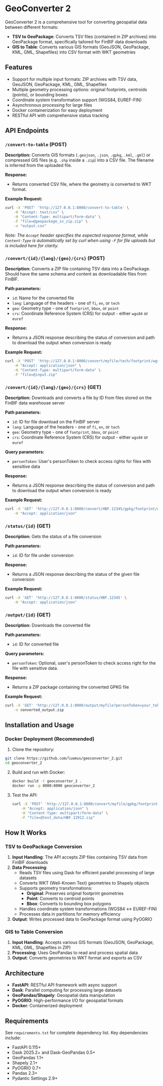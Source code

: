 # GeoConverter 2

GeoConverter 2 is a comprehensive tool for converting geospatial data between different formats:
- **TSV to GeoPackage**: Converts TSV files (contained in ZIP archives) into GeoPackage format, specifically tailored for FinBIF data downloads
- **GIS to Table**: Converts various GIS formats (GeoJSON, GeoPackage, KML, GML, Shapefiles) into CSV format with WKT geometries

## Features

- Support for multiple input formats: ZIP archives with TSV data, GeoJSON, GeoPackage, KML, GML, Shapefiles
- Multiple geometry processing options: original footprints, centroids (points), or bounding boxes
- Coordinate system transformation support (WGS84, EUREF-FIN)
- Asynchronous processing for large files
- Docker containerization for easy deployment
- RESTful API with comprehensive status tracking

## API Endpoints

### `/convert-to-table` (POST)

**Description:** Converts GIS formats (`.geojson`, `.json`, `.gpkg`, `.kml`, `.gml`) or compressed GIS files (e.g. `.shp` inside a `.zip`) into a CSV file. The filename is inferred from the uploaded file.

**Response:**
- Returns converted CSV file, where the geometry is converted to WKT format. 

**Example Request:**
```bash
curl -X 'POST' 'http://127.0.0.1:8000/convert-to-table' \
    -H "Accept: text/csv" \
    -H "Content-Type: multipart/form-data" \
    -F "file=@geopackage_in_zip.zip" \
    -o "output.csv"
```

*Note: The `Accept` header specifies the expected response format, while `Content-Type` is automatically set by curl when using `-F` for file uploads but is included here for clarity.*

### `/convert/{id}/{lang}/{geo}/{crs}` (POST)

**Description:** Converts a ZIP file containing TSV data into a GeoPackage. Should have the same schema and content as downloadable files from FinBIF.

**Path parameters:**
- `id`: Name for the converted file
- `lang`: Language of the headers - one of `fi`, `en`, or `tech`
- `geo`: Geometry type - one of `footprint`, `bbox`, or `point`
- `crs`: Coordinate Reference System (CRS) for output - either `wgs84` or `euref`

**Response:**
- Returns a JSON response describing the status of conversion and path to download the output when conversion is ready

**Example Request:**
```bash
curl -X 'POST' 'http://127.0.0.1:8000/convert/myfile/tech/footprint/wgs84' \
    -H "Accept: application/json" \
    -H "Content-Type: multipart/form-data" \
    -F "file=@input.zip"
```

### `/convert/{id}/{lang}/{geo}/{crs}` (GET)

**Description:** Downloads and converts a file by ID from files stored on the FinBIF data warehouse server

**Path parameters:**
- `id`: ID for file download on the FinBIF server
- `lang`: Language of the headers - one of `fi`, `en`, or `tech`
- `geo`: Geometry type - one of `footprint`, `bbox`, or `point`
- `crs`: Coordinate Reference System (CRS) for output - either `wgs84` or `euref`

**Query parameters:**
- `personToken`: User's personToken to check access rights for files with sensitive data

**Response:**
- Returns a JSON response describing the status of conversion and path to download the output when conversion is ready

**Example Request:**
```bash
curl -X 'GET' 'http://127.0.0.1:8000/convert/HBF.12345/gpkg/footprint/wgs84?personToken=your_token_here' \
    -H "Accept: application/json"
```

### `/status/{id}` (GET)

**Description:** Gets the status of a file conversion

**Path parameters:**
- `id`: ID for file under conversion
  
**Response:**
- Returns a JSON response describing the status of the given file conversion

**Example Request:**
```bash
curl -X 'GET' 'http://127.0.0.1:8000/status/HBF.12345' \
    -H "Accept: application/json"
```

### `/output/{id}` (GET)

**Description:** Downloads the converted file

**Path parameters:**
- `id`: ID for converted file

**Query parameters:**
- `personToken`: Optional, user's personToken to check access right for the file with sensitive data.

**Response:**
- Returns a ZIP package containing the converted GPKG file

**Example Request:**
```bash
curl -X 'GET' 'http://127.0.0.1:8000/output/myfile?personToken=your_token_here' \
    -o converted_output.zip
```

## Installation and Usage

### Docker Deployment (Recommended)

1. Clone the repository:
```bash
git clone https://github.com/luomus/geoconverter_2.git
cd geoconverter_2
```

2. Build and run with Docker:
   ```bash
   docker build -t geoconverter_2 .
   docker run -p 8000:8000 geoconverter_2
   ```

3. Test the API:
   ```bash
   curl -X 'POST' 'http://127.0.0.1:8000/convert/myfile/gpkg/footprint/euref' \
       -H "Accept: application/json" \
       -H "Content-Type: multipart/form-data" \
       -F "file=@test_data/HBF.12912.zip"
   ```

## How It Works

### TSV to GeoPackage Conversion

1. **Input Handling**: The API accepts ZIP files containing TSV data from FinBIF downloads
2. **Data Processing**: 
   - Reads TSV files using Dask for efficient parallel processing of large datasets
   - Converts WKT (Well-Known Text) geometries to Shapely objects
   - Supports geometry transformations:
     - **Original**: Preserves original footprint geometries
     - **Point**: Converts to centroid points
     - **Bbox**: Converts to bounding box polygons
   - Handles coordinate system transformations (WGS84 ↔ EUREF-FIN)
   - Processes data in partitions for memory efficiency
3. **Output**: Writes processed data to GeoPackage format using PyOGRIO

### GIS to Table Conversion

1. **Input Handling**: Accepts various GIS formats (GeoJSON, GeoPackage, KML, GML, Shapefiles in ZIP)
2. **Processing**: Uses GeoPandas to read and process spatial data
3. **Output**: Converts geometries to WKT format and exports as CSV

## Architecture

- **FastAPI**: RESTful API framework with async support
- **Dask**: Parallel computing for processing large datasets
- **GeoPandas/Shapely**: Geospatial data manipulation
- **PyOGRIO**: High-performance I/O for geospatial formats
- **Docker**: Containerized deployment

## Requirements

See `requirements.txt` for complete dependency list. Key dependencies include:
- FastAPI 0.115+
- Dask 2025.2+ and Dask-GeoPandas 0.5+
- GeoPandas 1.1+
- Shapely 2.1+
- PyOGRIO 0.7+
- Pandas 2.3+
- Pydantic Settings 2.9+
